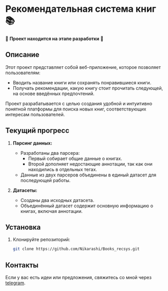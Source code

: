 # Рекомендательная система книг 📚

🚧 **Проект находится на этапе разработки** 🚧

## Описание

Этот проект представляет собой веб-приложение, которое позволяет пользователям:

- Вводить название книги или сохранять понравившиеся книги.
- Получать рекомендации, какую книгу стоит прочитать следующей, на основе введённых предпочтений.

Проект разрабатывается с целью создания удобной и интуитивно понятной платформы для поиска новых книг, соответствующих интересам пользователей.

## Текущий прогресс

1. **Парсинг данных:**

   - Разработаны два парсера:
     - Первый собирает общие данные о книгах.
     - Второй дополняет недостающие аннотации, так как они находились в отдельных тегах.
   - Данные из двух парсеров объединены в единый датасет для последующей работы.

2. **Датасеты:**

   - Созданы два исходных датасета.
   - Объединённый датасет содержит основную информацию о книгах, включая аннотации.


## Установка

1. Клонируйте репозиторий:
   ```bash
   git clone https://github.com/Nikarashi/Books_recsys.git
   ```


## Контакты

Если у вас есть идеи или предложения, свяжитесь со мной через [telegram](https://t.me/Nikarashi).

